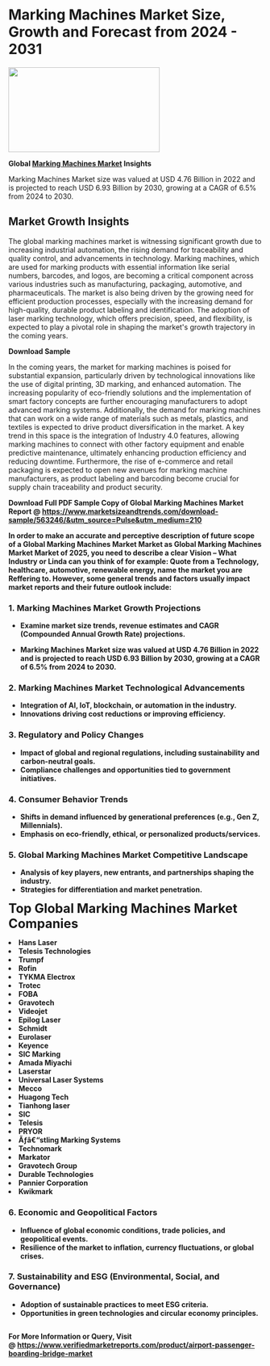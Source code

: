 <H1>Marking Machines Market Size, Growth and Forecast from 2024 - 2031</H1><img class="aligncenter size-medium wp-image-584254" src="https://thirdeyenews.in/wp-content/uploads/2024/09/Global-Market-Research-300x168.jpeg" alt="" width="300" height="168" /><p><strong>Global&nbsp;<a href="https://www.marketsizeandtrends.com/download-sample/563246/&amp;utm_source=Pulse&amp;utm_medium=210">Marking Machines Market</a> Insights</strong></p><p>Marking Machines Market size was valued at USD 4.76 Billion in 2022 and is projected to reach USD 6.93 Billion by 2030, growing at a CAGR of 6.5% from 2024 to 2030.</p><p><h2>Market Growth Insights</h2> <p>The global marking machines market is witnessing significant growth due to increasing industrial automation, the rising demand for traceability and quality control, and advancements in technology. Marking machines, which are used for marking products with essential information like serial numbers, barcodes, and logos, are becoming a critical component across various industries such as manufacturing, packaging, automotive, and pharmaceuticals. The market is also being driven by the growing need for efficient production processes, especially with the increasing demand for high-quality, durable product labeling and identification. The adoption of laser marking technology, which offers precision, speed, and flexibility, is expected to play a pivotal role in shaping the market's growth trajectory in the coming years.</p> <p><strong>Download Sample</strong></p> <p>In the coming years, the market for marking machines is poised for substantial expansion, particularly driven by technological innovations like the use of digital printing, 3D marking, and enhanced automation. The increasing popularity of eco-friendly solutions and the implementation of smart factory concepts are further encouraging manufacturers to adopt advanced marking systems. Additionally, the demand for marking machines that can work on a wide range of materials such as metals, plastics, and textiles is expected to drive product diversification in the market. A key trend in this space is the integration of Industry 4.0 features, allowing marking machines to connect with other factory equipment and enable predictive maintenance, ultimately enhancing production efficiency and reducing downtime. Furthermore, the rise of e-commerce and retail packaging is expected to open new avenues for marking machine manufacturers, as product labeling and barcoding become crucial for supply chain traceability and product security.</p> <p><strong></p><p><span class=""><strong>Download Full PDF Sample Copy of Global Marking Machines Market Report</strong> @ <a href="https://www.marketsizeandtrends.com/download-sample/563246/&amp;utm_source=Pulse&amp;utm_medium=210" target="_blank">https://www.marketsizeandtrends.com/download-sample/563246/&amp;utm_source=Pulse&amp;utm_medium=210</a></span></p><p>In order to make an accurate and perceptive description of future scope of a Global&nbsp;Marking Machines Market Market as Global&nbsp;Marking Machines Market Market of 2025, you need to describe a clear Vision &ndash; What Industry or Linda can you think of for example: Quote from a Technology, healthcare, automotive, renewable energy, name the market you are Reffering to. However, some general trends and factors usually impact market reports and their future outlook include:</p><h3>1.&nbsp;<strong>Marking Machines Market Growth Projections</strong></h3><ul><li>Examine market size trends, revenue estimates and CAGR (Compounded Annual Growth Rate) projections.</li><li><p>Marking Machines Market size was valued at USD 4.76 Billion in 2022 and is projected to reach USD 6.93 Billion by 2030, growing at a CAGR of 6.5% from 2024 to 2030.</p></li></ul><h3>2.&nbsp;<strong>Marking Machines Market Technological Advancements</strong></h3><ul><li>Integration of AI, IoT, blockchain, or automation in the industry.</li><li>Innovations driving cost reductions or improving efficiency.</li></ul><h3>3.&nbsp;<strong>Regulatory and Policy Changes</strong></h3><ul><li>Impact of global and regional regulations, including sustainability and carbon-neutral goals.</li><li>Compliance challenges and opportunities tied to government initiatives.</li></ul><h3>4.&nbsp;<strong>Consumer Behavior Trends</strong></h3><ul><li>Shifts in demand influenced by generational preferences (e.g., Gen Z, Millennials).</li><li>Emphasis on eco-friendly, ethical, or personalized products/services.</li></ul><h3>5.&nbsp;<strong>Global Marking Machines Market Competitive Landscape</strong></h3><ul><li>Analysis of key players, new entrants, and partnerships shaping the industry.</li><li>Strategies for differentiation and market penetration.</li></ul><p data-pm-slice="1 1 []"><span style="color: inherit; font-family: inherit; font-size: 25px;">Top Global Marking Machines Market Companies</span></p><div class="" data-test-id=""><p><li>Hans Laser</li><li> Telesis Technologies</li><li> Trumpf</li><li> Rofin</li><li> TYKMA Electrox</li><li> Trotec</li><li> FOBA</li><li> Gravotech</li><li> Videojet</li><li> Epilog Laser</li><li> Schmidt</li><li> Eurolaser</li><li> Keyence</li><li> SIC Marking</li><li> Amada Miyachi</li><li> Laserstar</li><li> Universal Laser Systems</li><li> Mecco</li><li> Huagong Tech</li><li> Tianhong laser</li><li> SIC</li><li> Telesis</li><li> PRYOR</li><li> Ãƒâ€“stling Marking Systems</li><li> Technomark</li><li> Markator</li><li> Gravotech Group</li><li> Durable Technologies</li><li> Pannier Corporation</li><li> Kwikmark</li></p></div><h3>6.&nbsp;<strong>Economic and Geopolitical Factors</strong></h3><ul><li>Influence of global economic conditions, trade policies, and geopolitical events.</li><li>Resilience of the market to inflation, currency fluctuations, or global crises.</li></ul><h3>7.&nbsp;<strong>Sustainability and ESG (Environmental, Social, and Governance)</strong></h3><ul><li>Adoption of sustainable practices to meet ESG criteria.</li><li>Opportunities in green technologies and circular economy principles.</li></ul><h2><strong style="font-size: 14px;">For More Information or Query, Visit @&nbsp;</strong><a style="background-color: #ffffff; font-size: 14px;" href="https://www.marketsizeandtrends.com/report/marking-machines-market/" target="_blank">https://www.verifiedmarketreports.com/product/airport-passenger-boarding-bridge-market</a></h2>
